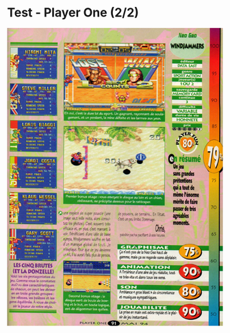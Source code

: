 # Test - Player One \(2/2\)

![](../../../.gitbook/assets/player_one_n_42_avril_1994_page_091.jpg)

